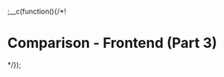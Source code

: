 ;__c(function(){/*!

# Comparison - Frontend (Part 3)



[//]: # (@~`comparison-frontend-part-3`~@)

*/});
